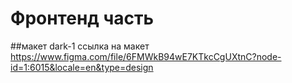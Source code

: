 # Фронтенд часть
##макет dark-1
ссылка на макет https://www.figma.com/file/6FMWkB94wE7KTkcCgUXtnC?node-id=1:6015&locale=en&type=design